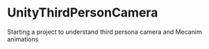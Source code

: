 # UnityThirdPersonCamera
Starting a project to understand third persona camera and Mecanim animations
